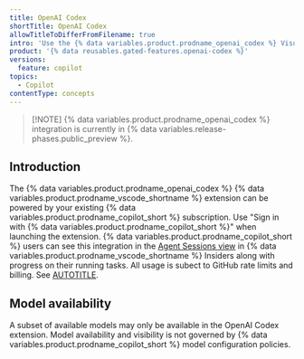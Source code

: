 ```yaml
---
title: OpenAI Codex
shortTitle: OpenAI Codex
allowTitleToDifferFromFilename: true
intro: 'Use the {% data variables.product.prodname_openai_codex %} Visual Studio Code extension powered by {% data variables.product.prodname_copilot_short %}.'
product: '{% data reusables.gated-features.openai-codex %}'
versions:
  feature: copilot
topics:
  - Copilot
contentType: concepts
---
```


> [!NOTE] {% data variables.product.prodname_openai_codex %} integration is currently in {% data variables.release-phases.public_preview %}.

## Introduction

The {% data variables.product.prodname_openai_codex %} {% data variables.product.prodname_vscode_shortname %} extension can be powered by your existing {% data variables.product.prodname_copilot_short %} subscription. Use "Sign in with {% data variables.product.prodname_copilot_short %}" when launching the extension. {% data variables.product.prodname_copilot_short %} users can see this integration in the [Agent Sessions view](https://code.visualstudio.com/docs/copilot/chat/chat-sessions#_agent-sessions-view?ref_product=copilot&ref_type=engagement&ref_style=text&utm_source=docs-vscode-docs-copilot&utm_medium=docs&utm_campaign=universe25post) in {% data variables.product.prodname_vscode_shortname %} Insiders along with progress on their running tasks. All usage is subect to GitHub rate limits and billing. See [AUTOTITLE](/copilot/concepts/billing/copilot-requests#premium-features).

## Model availability

A subset of available models may only be available in the OpenAI Codex extension. Model availability and visibility is not governed by {% data variables.product.prodname_copilot_short %} model configuration policies.
